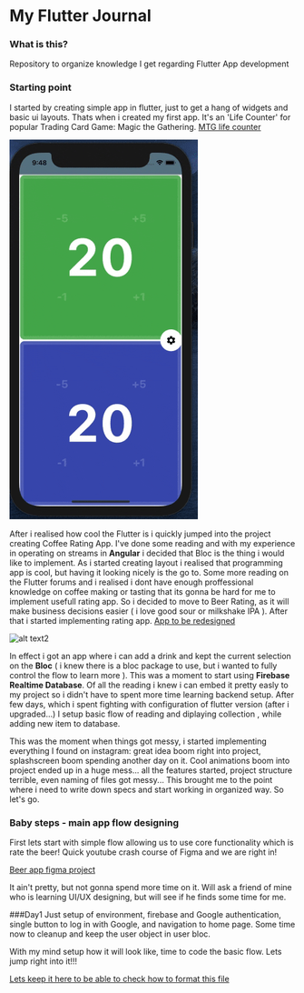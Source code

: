 # My Flutter Journal

### What is this? 
Repository to organize knowledge I get regarding Flutter App development

### Starting point
I started by creating simple app in flutter, just to get a hang of widgets and basic ui layouts.
Thats when i created my first app. It's an 'Life Counter' for popular Trading Card Game: Magic the Gathering. 
[MTG life counter](https://github.com/Jan-Stepien/MTG-life-counter)

![alt text][gif]

[gif]: https://github.com/Jan-Stepien/MTG-life-counter/blob/main/github_assets/mtg_life_coutner.gif "Mtg life counter"

After i realised how cool the Flutter is i quickly jumped into the project creating Coffee Rating App. I've done some reading and with my experience in operating on streams in **Angular** i decided that Bloc is the thing i would like to implement.
As i started creating layout i realised that programming app is cool, but having it looking nicely is the go to.
Some more reading on the Flutter forums and i realised i dont have enough proffessional knowledge on coffee making or tasting that its gonna be hard for me to implement usefull rating app.
So i decided to move to Beer Rating, as it will make business decisions easier ( i love good sour or milkshake IPA ). After that i started implementing rating app. 
[App to be redesigned](https://github.com/Jan-Stepien/beer-team-scrap)


![alt text2][gif2]

[gif2]: https://github.com/Jan-Stepien/beer-team-scrap/blob/main/github_assets/ugly_beer_app.gif "Beer Team Scrap"


In effect i got an app where i can add a drink and kept the current selection on the **Bloc** ( i knew there is a bloc package to use, but i wanted to fully control the flow to learn more ). 
This was a moment to start using **Firebase Realtime Database**. Of all the reading i knew i can embed it pretty easly to my project so i didn't have to spent more time learning backend setup.
After few days, which i spent fighting with configuration of flutter version (after i upgraded...) I setup basic flow of reading and diplaying collection , while adding new item to database.

This was the moment when things got messy, i started implementing everything I found on instagram: great idea boom right into project, splashscreen boom spending another day on it. Cool animations boom into project ended up in a huge mess... all the features started, project structure terrible, even naming of files got messy... This brought me to the point where i need to write down specs and start working in organized way. So let's go.

### Baby steps - main app flow designing

First lets start with simple flow allowing us to use core functionality which is rate the beer! 
Quick youtube crash course of Figma and we are right in!

[Beer app figma project](https://www.figma.com/file/dW2sEj8mjibg5ZyoM04lgp/Beer-Team-App?node-id=0%3A1)

It ain't pretty, but not gonna spend more time on it. Will ask a friend of mine who is learning UI/UX designing, but will see if he finds some time for me.

###Day1
Just setup of environment, firebase and Google authentication, single button to log in with Google, and navigation to home page. Some time now to cleanup and keep the user object in user bloc. 




With my mind setup how it will look like, time to code the basic flow. Lets jump right into it!!!




[Lets keep it here to be able to check how to format this file](https://guides.github.com/features/mastering-markdown/)
